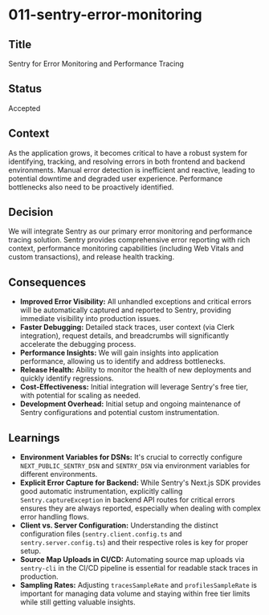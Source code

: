 # 011-sentry-error-monitoring

## Title
Sentry for Error Monitoring and Performance Tracing

## Status
Accepted

## Context
As the application grows, it becomes critical to have a robust system for identifying, tracking, and resolving errors in both frontend and backend environments. Manual error detection is inefficient and reactive, leading to potential downtime and degraded user experience. Performance bottlenecks also need to be proactively identified.

## Decision
We will integrate Sentry as our primary error monitoring and performance tracing solution. Sentry provides comprehensive error reporting with rich context, performance monitoring capabilities (including Web Vitals and custom transactions), and release health tracking.

## Consequences
*   **Improved Error Visibility:** All unhandled exceptions and critical errors will be automatically captured and reported to Sentry, providing immediate visibility into production issues.
*   **Faster Debugging:** Detailed stack traces, user context (via Clerk integration), request details, and breadcrumbs will significantly accelerate the debugging process.
*   **Performance Insights:** We will gain insights into application performance, allowing us to identify and address bottlenecks.
*   **Release Health:** Ability to monitor the health of new deployments and quickly identify regressions.
*   **Cost-Effectiveness:** Initial integration will leverage Sentry's free tier, with potential for scaling as needed.
*   **Development Overhead:** Initial setup and ongoing maintenance of Sentry configurations and potential custom instrumentation.

## Learnings
*   **Environment Variables for DSNs:** It's crucial to correctly configure `NEXT_PUBLIC_SENTRY_DSN` and `SENTRY_DSN` via environment variables for different environments.
*   **Explicit Error Capture for Backend:** While Sentry's Next.js SDK provides good automatic instrumentation, explicitly calling `Sentry.captureException` in backend API routes for critical errors ensures they are always reported, especially when dealing with complex error handling flows.
*   **Client vs. Server Configuration:** Understanding the distinct configuration files (`sentry.client.config.ts` and `sentry.server.config.ts`) and their respective roles is key for proper setup.
*   **Source Map Uploads in CI/CD:** Automating source map uploads via `sentry-cli` in the CI/CD pipeline is essential for readable stack traces in production.
*   **Sampling Rates:** Adjusting `tracesSampleRate` and `profilesSampleRate` is important for managing data volume and staying within free tier limits while still getting valuable insights.
